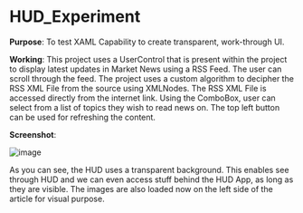 # HUD_Experiment

**Purpose**: 
To test XAML Capability to create transparent, work-through UI.

**Working**: 
This project uses a UserControl that is present within the project to display latest updates in Market News using a RSS Feed. 
The user can scroll through the feed. The project uses a custom algorithm to decipher the RSS XML File from the source using XMLNodes.
The RSS XML File is accessed directly from the internet link. Using the ComboBox, user can select from a list of topics they wish to 
read news on. The top left button can be used for refreshing the content.

**Screenshot**:

![image](https://github.com/Mukund-Iyer/HUD_Experiment/assets/82875381/eef6b915-cd41-4f65-bb63-47f8eadd92ad)

As you can see, the HUD uses a transparent background. This enables see through HUD and we can even access stuff behind the 
HUD App, as long as they are visible. The images are also loaded now on the left side of the article for visual purpose.
